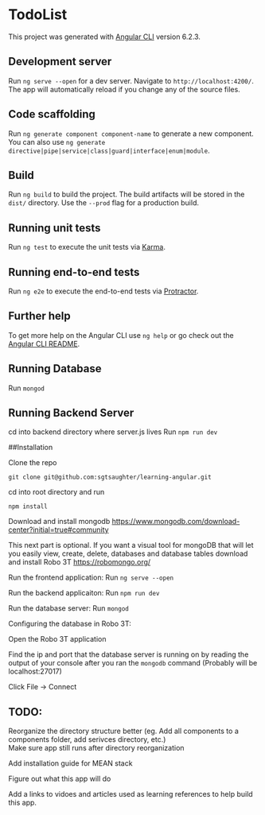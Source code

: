 # TodoList

This project was generated with [Angular CLI](https://github.com/angular/angular-cli) version 6.2.3.

## Development server

Run `ng serve --open` for a dev server. Navigate to `http://localhost:4200/`. The app will automatically reload if you change any of the source files.

## Code scaffolding

Run `ng generate component component-name` to generate a new component. You can also use `ng generate directive|pipe|service|class|guard|interface|enum|module`.

## Build

Run `ng build` to build the project. The build artifacts will be stored in the `dist/` directory. Use the `--prod` flag for a production build.

## Running unit tests

Run `ng test` to execute the unit tests via [Karma](https://karma-runner.github.io).

## Running end-to-end tests

Run `ng e2e` to execute the end-to-end tests via [Protractor](http://www.protractortest.org/).

## Further help

To get more help on the Angular CLI use `ng help` or go check out the [Angular CLI README](https://github.com/angular/angular-cli/blob/master/README.md).

## Running Database

Run `mongod`

## Running Backend Server

cd into backend directory where server.js lives
Run `npm run dev`

##Installation 

Clone the repo 
```
git clone git@github.com:sgtsaughter/learning-angular.git
```

cd into root directory and run 

```
npm install
```

Download and install mongodb 
https://www.mongodb.com/download-center?initial=true#community

This next part is optional.  If you want a visual tool for mongoDB that will let you easily view, create, delete, databases and database tables download and install Robo 3T
https://robomongo.org/

Run the frontend application: 
Run `ng serve --open`

Run the backend applicaiton: 
Run `npm run dev`

Run the database server:
Run `mongod`

Configuring the database in Robo 3T: 

Open the Robo 3T application 

Find the ip and port that the database server is running on by reading the output of your console after you ran the `mongodb` command (Probably will be localhost:27017)

Click File -> Connect



## TODO:
Reorganize the directory structure better (eg. Add all components to a components folder, add serivces directory, etc.)  
Make sure app still runs after directory reorganization

Add installation guide for MEAN stack 

Figure out what this app will do 

Add a links to vidoes and articles used as learning references to help build this app.

